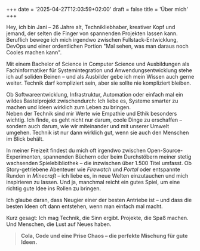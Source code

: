 +++
date = '2025-04-27T12:03:59+02:00'
draft = false
title = 'Über mich'
+++

Hey, ich bin Jani – 26 Jahre alt, Technikliebhaber, kreativer Kopf und jemand, der selten die Finger von spannenden Projekten lassen kann.  
Beruflich bewege ich mich irgendwo zwischen Fullstack-Entwicklung, DevOps und einer ordentlichen Portion "Mal sehen, was man daraus noch Cooles machen kann".

Mit einem Bachelor of Science in Computer Science und Ausbildungen als Fachinformatiker für Systemintegration und Anwendungsentwicklung stehe ich auf soliden Beinen – und als Ausbilder gebe ich mein Wissen auch gerne weiter. Technik darf kompliziert sein, aber sie sollte nie kompliziert bleiben.

Ob Softwareentwicklung, Infrastruktur, Automation oder einfach mal ein wildes Bastelprojekt zwischendurch: Ich liebe es, Systeme smarter zu machen und Ideen wirklich zum Leben zu bringen.  
Neben der Technik sind mir Werte wie Empathie und Ethik besonders wichtig. Ich finde, es geht nicht nur darum, coole Dinge zu erschaffen – sondern auch darum, wie wir miteinander und mit unserer Umwelt umgehen. Technik ist nur dann wirklich gut, wenn sie auch den Menschen im Blick behält.

In meiner Freizeit findest du mich oft irgendwo zwischen Open-Source-Experimenten, spannenden Büchern oder beim Durchstöbern meiner stetig wachsenden Spielebibliothek – die inzwischen über 1.500 Titel umfasst. Ob Story-getriebene Abenteuer wie *Firewatch* und *Portal* oder entspannte Runden in *Minecraft* – ich liebe es, in neue Welten einzutauchen und mich inspirieren zu lassen. Und ja, manchmal reicht ein gutes Spiel, um eine richtig gute Idee ins Rollen zu bringen.

Ich glaube daran, dass Neugier einer der besten Antriebe ist – und dass die besten Ideen oft dann entstehen, wenn man einfach mal macht.

Kurz gesagt: Ich mag Technik, die Sinn ergibt. Projekte, die Spaß machen. Und Menschen, die Lust auf Neues haben.

> **Cola, Code und eine Prise Chaos – die perfekte Mischung für gute Ideen.**
